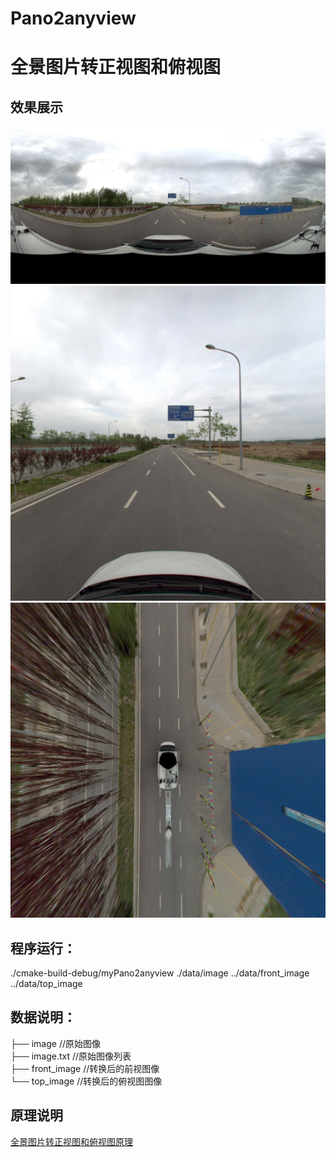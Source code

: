 # Pano2anyview
# 全景图片转正视图和俯视图

## 效果展示  
![原始图像](https://github.com/xiaopengsu/Pano2anyview/blob/master/data/image/39-10011102170420150308583.jpg)  
![前视图像](https://github.com/xiaopengsu/Pano2anyview/blob/master/data/front_image/39-10011102170420150308583.jpg)  
![俯视t图像](https://github.com/xiaopengsu/Pano2anyview/blob/master/data/top_image/39-10011102170420150308583.jpg)  

## 程序运行：  
./cmake-build-debug/myPano2anyview ./data/image ../data/front_image ../data/top_image  

## 数据说明：  
├── image //原始图像  
├── image.txt //原始图像列表  
├── front_image //转换后的前视图像  
└── top_image //转换后的俯视图图像  

## 原理说明  
[全景图片转正视图和俯视图原理](https://gitlab.navinfo.com/suxiaopeng/pano2anyview/blob/master/%E5%85%A8%E6%99%AF%E8%BD%AC%E6%AD%A3%E8%A7%86%E5%92%8C%E4%BF%AF%E8%A7%86.docx)
